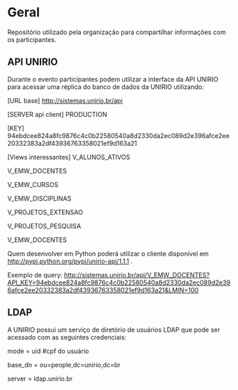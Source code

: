 
# Geral
Repositório utilizado pela organização para compartilhar informações com os participantes.


## API UNIRIO

Durante o evento participantes podem utilizar a interface da API UNIRIO para acessar uma réplica do banco de dados da UNIRIO utilizando:

[URL base]
http://sistemas.unirio.br/api

[SERVER api client]
PRODUCTION

[KEY]
94ebdcee824a8fc9876c4c0b22580540a8d2330da2ec089d2e396afce2ee20332383a2df43936763358021ef9d163a21

[Views interessantes]
V_ALUNOS_ATIVOS

V_EMW_DOCENTES

V_EMW_CURSOS

V_EMW_DISCIPLINAS

V_PROJETOS_EXTENSAO

V_PROJETOS_PESQUISA

V_EMW_DOCENTES


Quem desenvolver em Python poderá utilizar o cliente disponível em http://pypi.python.org/pypi/unirio-api/1.1.1 .


Exemplo de query: http://sistemas.unirio.br/api/V_EMW_DOCENTES?API_KEY=94ebdcee824a8fc9876c4c0b22580540a8d2330da2ec089d2e396afce2ee20332383a2df43936763358021ef9d163a21&LMIN=100

## LDAP 

A UNIRIO possui um serviço de diretório de usuários LDAP que pode ser acessado com as seguintes credenciais:

mode = uid  #cpf do usuário

base_dn = ou=people,dc=unirio,dc=br

server = ldap.unirio.br
